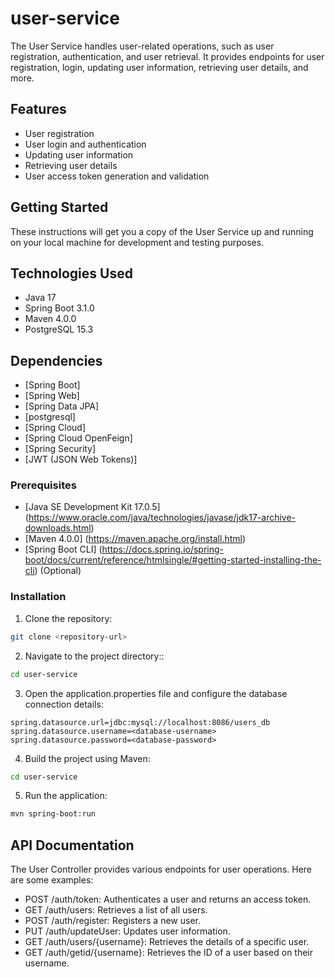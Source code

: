 # user-service

The User Service handles user-related operations, such as user registration, authentication, and user retrieval. It provides endpoints for user registration, login, updating user information, retrieving user details, and more.

## Features

- User registration
- User login and authentication
- Updating user information
- Retrieving user details
- User access token generation and validation

## Getting Started

These instructions will get you a copy of the User Service up and running on your local machine for development and testing purposes.

## Technologies Used
- Java 17
- Spring Boot 3.1.0
- Maven 4.0.0
- PostgreSQL 15.3
  
## Dependencies

- [Spring Boot] 
- [Spring Web]
- [Spring Data JPA]
- [postgresql]
- [Spring Cloud]
- [Spring Cloud OpenFeign]
- [Spring Security]
- [JWT (JSON Web Tokens)]

### Prerequisites

- [Java SE Development Kit 17.0.5] (https://www.oracle.com/java/technologies/javase/jdk17-archive-downloads.html)
- [Maven 4.0.0] (https://maven.apache.org/install.html)
- [Spring Boot CLI] (https://docs.spring.io/spring-boot/docs/current/reference/htmlsingle/#getting-started-installing-the-cli) (Optional)

### Installation
1. Clone the repository:
```bash
git clone <repository-url>
```
2. Navigate to the project directory::
```bash
cd user-service
```
3. Open the application.properties file and configure the database connection details:
```
spring.datasource.url=jdbc:mysql://localhost:8086/users_db
spring.datasource.username=<database-username>
spring.datasource.password=<database-password>
```
4. Build the project using Maven:
```bash
cd user-service
```
5. Run the application:
```bash
mvn spring-boot:run
```
## API Documentation
The User Controller provides various endpoints for user operations. Here are some examples:

- POST /auth/token: Authenticates a user and returns an access token.
- GET /auth/users: Retrieves a list of all users.
- POST /auth/register: Registers a new user.
- PUT /auth/updateUser: Updates user information.
- GET /auth/users/{username}: Retrieves the details of a specific user.
- GET /auth/getid/{username}: Retrieves the ID of a user based on their username.
